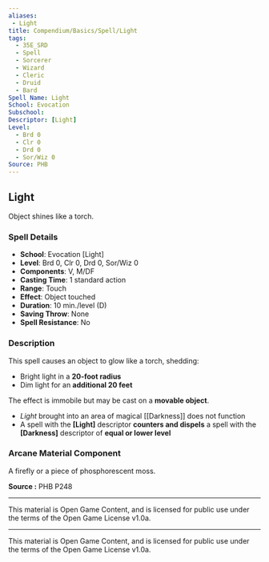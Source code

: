 ```yaml
---
aliases:
 - Light
title: Compendium/Basics/Spell/Light
tags:  
  - 35E_SRD  
  - Spell  
  - Sorcerer  
  - Wizard  
  - Cleric  
  - Druid  
  - Bard  
Spell Name: Light
School: Evocation
Subschool: 
Descriptor: [Light]
Level:  
  - Brd 0  
  - Clr 0  
  - Drd 0  
  - Sor/Wiz 0  
Source: PHB
---
```


## Light

Object shines like a torch.

### Spell Details

- **School**: Evocation [Light]  
- **Level**: Brd 0, Clr 0, Drd 0, Sor/Wiz 0  
- **Components**: V, M/DF  
- **Casting Time**: 1 standard action  
- **Range**: Touch  
- **Effect**: Object touched  
- **Duration**: 10 min./level (D)  
- **Saving Throw**: None  
- **Spell Resistance**: No  

### Description

This spell causes an object to glow like a torch, shedding:

- Bright light in a **20-foot radius**  
- Dim light for an **additional 20 feet**

The effect is immobile but may be cast on a **movable object**.

- *Light* brought into an area of magical [[Darkness]] does not function  
- A spell with the **[Light]** descriptor **counters and dispels** a spell with the **[Darkness]** descriptor of **equal or lower level**

### Arcane Material Component

A firefly or a piece of phosphorescent moss.


**Source :** PHB P248

---

This material is Open Game Content, and is licensed for public use under  
the terms of the Open Game License v1.0a.

---

This material is Open Game Content, and is licensed for public use under the terms of the Open Game License v1.0a.
